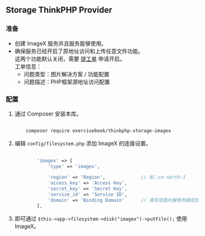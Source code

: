 ## Storage ThinkPHP Provider

### 准备

- 创建 ImageX 服务并且服务能够使用。
- 确保服务已经开启了原地址访问和上传任意文件功能。  
  这两个功能默认关闭，需要 [提工单](https://console.volcengine.cn/ticket/createTicket/?step=3&ProviderName=%E5%9B%BE%E7%89%87%E8%A7%A3%E5%86%B3%E6%96%B9%E6%A1%88&TemplateName=%E5%8A%9F%E8%83%BD%E9%85%8D%E7%BD%AE) 申请开启。  
  工单信息：
    - 问题类型：图片解决方案 / 功能配置
    - 问题描述：PHP框架源地址访问配置

### 配置

1. 通过 Composer 安装本库。
    
    ```bash
    
        composer require exercisebook/thinkphp-storage-imagex
    
    ```

1. 编辑 `config/filesystem.php` 添加 ImageX 的连接设置。
    
    ```php
       
            'imagex' => [
                'type' => 'imagex',
   
                'region' => 'Region',             // 如：cn-north-1
                'access_key' => 'Access Key',
                'secret_key' => 'Secret Key',
                'service_id' => 'Service ID',
                'domain' => 'Binding Domain'      // 填写该图片服务所绑定的域名如 imagex.superexercisebook.com。推荐以 https:// 开头。该值用来拼接 url。
            ],
    
    ```

1. 即可通过 `$this->app->filesystem->disk("imagex")->putFile();` 使用 ImageX。
